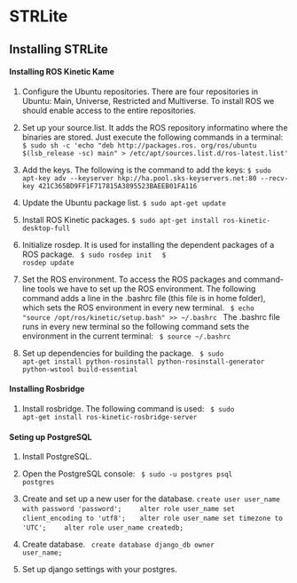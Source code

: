 # STRLite

## Installing STRLite
#### Installing ROS Kinetic Kame
1. Configure the Ubuntu repositories. There are four repositories in Ubuntu: Main, Universe, Restricted and Multiverse. To install ROS we should enable access to the entire repositories.
2. Set up your source.list. It adds the ROS repository informatino where the binaries are stored. Just execute the following commands in a terminal:
`$ sudo sh -c 'echo "deb http://packages.ros. org/ros/ubuntu $(lsb_release -sc) main" > /etc/apt/sources.list.d/ros-latest.list'`

3. Add the keys. The following is the command to add the keys:
`$ sudo apt-key adv --keyserver hkp://ha.pool.sks-keyservers.net:80 --recv-key 421C365BD9FF1F717815A3895523BAEEB01FA116`

4. Update the Ubuntu package list.
`$ sudo apt-get update`

5. Install ROS Kinetic packages.
`$ sudo apt-get install ros-kinetic-desktop-full`

6. Initialize rosdep. It is used for installing the dependent packages of a ROS package.
<code> $ sudo rosdep init </code>
<code> $ rosdep update </code>

7. Set the ROS environment. To access the ROS packages and command-line tools we have to set up the ROS environment. The following command adds a line in the .bashrc file (this file is in home folder), which sets the ROS environment in every new terminal.
<code> $ echo "source /opt/ros/kinetic/setup.bash" >> ~/.bashrc </code>
The .bashrc file runs in every new terminal so the following command sets the environment in the current terminal:
<code> $ source ~/.bashrc </code>

8. Set up dependencies for building the package.
<code> $ sudo apt-get install python-rosinstall python-rosinstall-generator python-wstool build-essential </code>


#### Installing Rosbridge
1. Install rosbridge. The following command is used:
<code> $ sudo apt-get install ros-kinetic-rosbridge-server </code>

#### Seting up PostgreSQL
1. Install PostgreSQL.
2. Open the PostgreSQL console:
<code> $ sudo -u postgres psql postgres </code>

3. Create and set up a new user for the database.
`create user user_name with password 'password';`
`    alter role user_name set client_encoding to 'utf8';`
`   alter role user_name set timezone to 'UTC';`
`    alter role user_name createdb;`

4. Create database.
<code> create database django_db owner user_name; </code>

5. Set up django settings with your postgres.